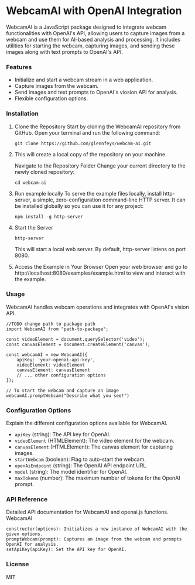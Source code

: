# WebcamAI with OpenAI Integration

WebcamAI is a JavaScript package designed to integrate webcam functionalities with OpenAI's API, allowing users to capture images from a webcam and use them for AI-based analysis and processing. It includes utilities for starting the webcam, capturing images, and sending these images along with text prompts to OpenAI's API.

### Features

- Initialize and start a webcam stream in a web application.
- Capture images from the webcam.
- Send images and text prompts to OpenAI's viosion API for analysis.
- Flexible configuration options.

### Installation

1. Clone the Repository
    Start by cloning the WebcamAI repository from GitHub. Open your terminal and run the following command:

    ```
    git clone https://github.com/glennfeys/webcam-ai.git
    ```

2. This will create a local copy of the repository on your machine.

    Navigate to the Repository Folder
    Change your current directory to the newly cloned repository:

    ```
    cd webcam-ai
    ```

3. Run example locally
    To serve the example files locally, install http-server, a simple, zero-configuration command-line HTTP server. It can be installed globally so you can use it for any project:

    ```
    npm install -g http-server
    ```

4. Start the Server
    ```
    http-server
    ```

    This will start a local web server. By default, http-server listens on port 8080.

5. Access the Example in Your Browser
    Open your web browser and go to http://localhost:8080/examples/example.html to view and interact with the example.

### Usage

WebcamAI handles webcam operations and integrates with OpenAI's vision API.

```
//TODO change path to package path
import WebcamAI from "path-to-package";

const videoElement = document.querySelector('video');
const canvasElement = document.createElement('canvas');

const webcamAI = new WebcamAI({
    apiKey: 'your-openai-api-key',
    videoElement: videoElement
    canvasElement: canvasElement
    // ... other configuration options
});

// To start the webcam and capture an image
webcamAI.promptWebcam("Describe what you see!")
```

### Configuration Options

Explain the different configuration options available for WebcamAI.

- `apiKey` (string): The API key for OpenAI.
- `videoElement` (HTMLElement): The video element for the webcam.
- `canvasElement` (HTMLElement): The canvas element for capturing images.
- `startWebcam` (boolean): Flag to auto-start the webcam.
- `openAiEndpoint` (string): The OpenAI API endpoint URL.
- `model` (string): The model identifier for OpenAI.
- `maxTokens` (number): The maximum number of tokens for the OpenAI prompt.

### API Reference

Detailed API documentation for WebcamAI and openai.js functions.
WebcamAI

    constructor(options): Initializes a new instance of WebcamAI with the given options.
    promptWebcam(prompt): Captures an image from the webcam and prompts OpenAI for analysis.
    setApiKey(apiKey): Set the API key for OpenAI.

### License

MIT